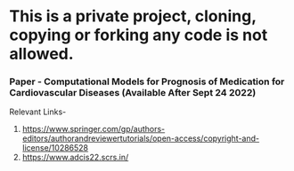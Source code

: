 # This is a private project, cloning, copying or forking any code is not allowed.
### Paper - Computational Models for Prognosis of Medication for Cardiovascular Diseases (Available After Sept 24 2022)

Relevant Links-
1. https://www.springer.com/gp/authors-editors/authorandreviewertutorials/open-access/copyright-and-license/10286528
2. https://www.adcis22.scrs.in/

